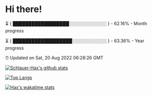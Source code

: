 # Hi there!

⏳ { ██████████████████░░░░░░░░░░░░ } - 62.16% - Month progress

⏳ { ███████████████████░░░░░░░░░░░ } - 63.36% - Year progress

⏰ Updated on Sat, 20 Aug 2022 06:28:26 GMT


[![Schlauer-Hax's github stats](https://github-readme-stats.vercel.app/api?username=Schlauer-Hax&show_icons=true&theme=dark&count_private=true)](https://github.com/Schlauer-Hax)


[![Top Langs](https://github-readme-stats.vercel.app/api/top-langs/?username=Schlauer-Hax&layout=compact&theme=dark)](https://github.com/Schlauer-Hax?tab=repositories)


[![Hax's wakatime stats](https://github-readme-stats.vercel.app/api/wakatime?username=Hax&theme=dark)](https://wakatime.com/@Hax)

